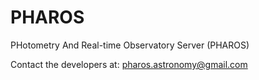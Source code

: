 # PHAROS
PHotometry And Real-time Observatory Server (PHAROS)

Contact the developers at: pharos.astronomy@gmail.com
